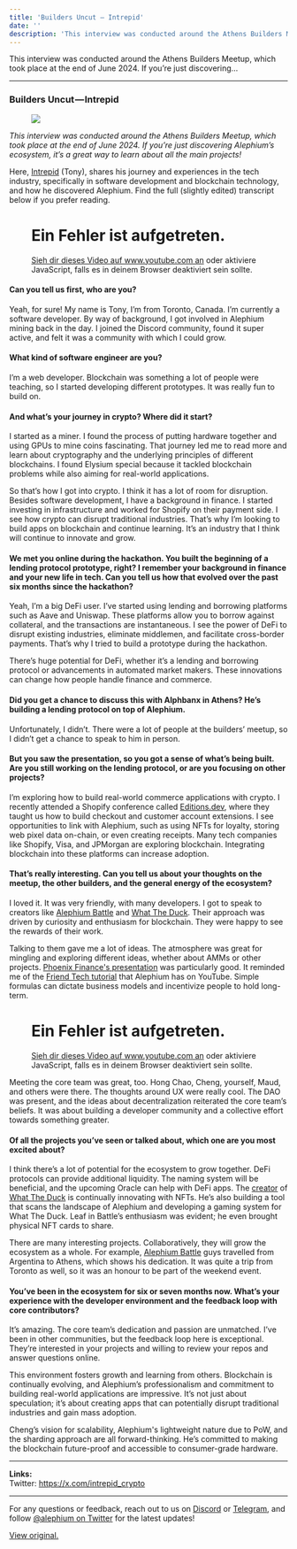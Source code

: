 ```yaml
---
title: 'Builders Uncut — Intrepid'
date: ''
description: 'This interview was conducted around the Athens Builders Meetup, which took place at the end of June 2024. If you’re just discovering…'
---
```


This interview was conducted around the Athens Builders Meetup, which took place at the end of June 2024. If you’re just discovering…

---

### Builders Uncut — Intrepid

<figure id="b18d" class="graf graf--figure graf-after--h3">
<img src="https://cdn-images-1.medium.com/max/800/1*sYSjLhY_HGhz05efnTM7fA.png" class="graf-image" data-image-id="1*sYSjLhY_HGhz05efnTM7fA.png" data-width="1920" data-height="1080" />
</figure>

_This interview was conducted around the Athens Builders Meetup, which took place at the end of June 2024. If you’re just discovering Alephium’s ecosystem, it’s a great way to learn about all the main projects!_

Here, <a href="https://x.com/intrepid_crypto" class="markup--anchor markup--p-anchor" data-href="https://x.com/intrepid_crypto" rel="noopener" target="_blank">Intrepid</a> (Tony), shares his journey and experiences in the tech industry, specifically in software development and blockchain technology, and how he discovered Alephium. Find the full (slightly edited) transcript below if you prefer reading.

<figure id="af9a" class="graf graf--figure graf--iframe graf-after--p">

<h1 id="ein-fehler-ist-aufgetreten." class="message">Ein Fehler ist aufgetreten.</h1>
<a href="https://www.youtube.com/watch?v=dualwSuXKmQ" target="_blank">Sieh dir dieses Video auf www.youtube.com an</a> oder aktiviere JavaScript, falls es in deinem Browser deaktiviert sein sollte.
</figure>

#### Can you tell us first, who are you?

Yeah, for sure! My name is Tony, I’m from Toronto, Canada. I’m currently a software developer. By way of background, I got involved in Alephium mining back in the day. I joined the Discord community, found it super active, and felt it was a community with which I could grow.

#### What kind of software engineer are you?

I’m a web developer. Blockchain was something a lot of people were teaching, so I started developing different prototypes. It was really fun to build on.

#### And what’s your journey in crypto? Where did it start?

I started as a miner. I found the process of putting hardware together and using GPUs to mine coins fascinating. That journey led me to read more and learn about cryptography and the underlying principles of different blockchains. I found Elysium special because it tackled blockchain problems while also aiming for real-world applications.

So that’s how I got into crypto. I think it has a lot of room for disruption. Besides software development, I have a background in finance. I started investing in infrastructure and worked for Shopify on their payment side. I see how crypto can disrupt traditional industries. That’s why I’m looking to build apps on blockchain and continue learning. It’s an industry that I think will continue to innovate and grow.

#### We met you online during the hackathon. You built the beginning of a lending protocol prototype, right? I remember your background in finance and your new life in tech. Can you tell us how that evolved over the past six months since the hackathon?

Yeah, I’m a big DeFi user. I’ve started using lending and borrowing platforms such as Aave and Uniswap. These platforms allow you to borrow against collateral, and the transactions are instantaneous. I see the power of DeFi to disrupt existing industries, eliminate middlemen, and facilitate cross-border payments. That’s why I tried to build a prototype during the hackathon.

There’s huge potential for DeFi, whether it’s a lending and borrowing protocol or advancements in automated market makers. These innovations can change how people handle finance and commerce.

#### Did you get a chance to discuss this with Alphbanx in Athens? He’s building a lending protocol on top of Alephium.

Unfortunately, I didn’t. There were a lot of people at the builders’ meetup, so I didn’t get a chance to speak to him in person.

#### But you saw the presentation, so you got a sense of what’s being built. Are you still working on the lending protocol, or are you focusing on other projects?

I’m exploring how to build real-world commerce applications with crypto. I recently attended a Shopify conference called <a href="https://www.editions.dev/" class="markup--anchor markup--p-anchor" data-href="https://www.editions.dev/" rel="noopener" target="_blank">Editions.dev</a>, where they taught us how to build checkout and customer account extensions. I see opportunities to link with Alephium, such as using NFTs for loyalty, storing web pixel data on-chain, or even creating receipts. Many tech companies like Shopify, Visa, and JPMorgan are exploring blockchain. Integrating blockchain into these platforms can increase adoption.

#### That’s really interesting. Can you tell us about your thoughts on the meetup, the other builders, and the general energy of the ecosystem?

I loved it. It was very friendly, with many developers. I got to speak to creators like <a href="https://alephium-battle.vercel.app/" class="markup--anchor markup--p-anchor" data-href="https://alephium-battle.vercel.app/" rel="noopener" target="_blank">Alephium Battle</a> and <a href="https://theducklounge.com/#/" class="markup--anchor markup--p-anchor" data-href="https://theducklounge.com/#/" rel="noopener" target="_blank">What The Duck</a>. Their approach was driven by curiosity and enthusiasm for blockchain. They were happy to see the rewards of their work.

Talking to them gave me a lot of ideas. The atmosphere was great for mingling and exploring different ideas, whether about AMMs or other projects. <a href="https://youtu.be/jhzjXJjMDSk" class="markup--anchor markup--p-anchor" data-href="https://youtu.be/jhzjXJjMDSk" rel="noopener" target="_blank">Phoenix Finance's presentation</a> was particularly good. It reminded me of the <a href="https://medium.com/@alephium/second-developer-workshop-re-implementing-friend-techs-smart-contract-in-ralph-806e3f6551aa" class="markup--anchor markup--p-anchor" data-href="https://medium.com/@alephium/second-developer-workshop-re-implementing-friend-techs-smart-contract-in-ralph-806e3f6551aa" target="_blank">Friend Tech tutorial</a> that Alephium has on YouTube. Simple formulas can dictate business models and incentivize people to hold long-term.

<figure id="135f" class="graf graf--figure graf--iframe graf-after--p">

<h1 id="ein-fehler-ist-aufgetreten." class="message">Ein Fehler ist aufgetreten.</h1>
<a href="https://www.youtube.com/watch?v=gi2sxvB9Np8" target="_blank">Sieh dir dieses Video auf www.youtube.com an</a> oder aktiviere JavaScript, falls es in deinem Browser deaktiviert sein sollte.
</figure>

Meeting the core team was great, too. Hong Chao, Cheng, yourself, Maud, and others were there. The thoughts around UX were really cool. The DAO was present, and the ideas about decentralization reiterated the core team’s beliefs. It was about building a developer community and a collective effort towards something greater.

#### Of all the projects you’ve seen or talked about, which one are you most excited about?

I think there’s a lot of potential for the ecosystem to grow together. DeFi protocols can provide additional liquidity. The naming system will be beneficial, and the upcoming Oracle can help with DeFi apps. The <a href="https://x.com/0x_reed" class="markup--anchor markup--p-anchor" data-href="https://x.com/0x_reed" rel="noopener" target="_blank">creator</a> of <a href="https://theducklounge.com/#/" class="markup--anchor markup--p-anchor" data-href="https://theducklounge.com/#/" rel="noopener" target="_blank">What The Duck</a> is continually innovating with NFTs. He’s also building a tool that scans the landscape of Alephium and developing a gaming system for What The Duck. Leaf in Battle’s enthusiasm was evident; he even brought physical NFT cards to share.

There are many interesting projects. Collaboratively, they will grow the ecosystem as a whole. For example, <a href="https://alephium-battle.com/" class="markup--anchor markup--p-anchor" data-href="https://alephium-battle.com/" rel="noopener" target="_blank">Alephium Battle</a> guys travelled from Argentina to Athens, which shows his dedication. It was quite a trip from Toronto as well, so it was an honour to be part of the weekend event.

#### You’ve been in the ecosystem for six or seven months now. What’s your experience with the developer environment and the feedback loop with core contributors?

It’s amazing. The core team’s dedication and passion are unmatched. I’ve been in other communities, but the feedback loop here is exceptional. They’re interested in your projects and willing to review your repos and answer questions online.

This environment fosters growth and learning from others. Blockchain is continually evolving, and Alephium’s professionalism and commitment to building real-world applications are impressive. It’s not just about speculation; it’s about creating apps that can potentially disrupt traditional industries and gain mass adoption.

Cheng’s vision for scalability, Alephium's lightweight nature due to PoW, and the sharding approach are all forward-thinking. He’s committed to making the blockchain future-proof and accessible to consumer-grade hardware.

---

**Links:**  
Twitter: <a href="https://x.com/intrepid_crypto" class="markup--anchor markup--p-anchor" data-href="https://x.com/intrepid_crypto" rel="noopener" target="_blank">https://x.com/intrepid_crypto</a>

---

For any questions or feedback, reach out to us on <a href="http://alephium.org/discord" class="markup--anchor markup--p-anchor" data-href="http://alephium.org/discord" rel="noopener ugc nofollow noopener noopener" target="_blank">Discord</a> or <a href="https://t.me/alephiumgroup" class="markup--anchor markup--p-anchor" data-href="https://t.me/alephiumgroup" rel="noopener ugc nofollow noopener noopener" target="_blank">Telegram</a>, and follow <a href="https://x.com/alephium" class="markup--anchor markup--p-anchor" data-href="https://x.com/alephium" rel="noopener ugc nofollow noopener noopener" target="_blank">@alephium on Twitter</a> for the latest updates!

[View original.](https://medium.com/p/426054d017ed)
